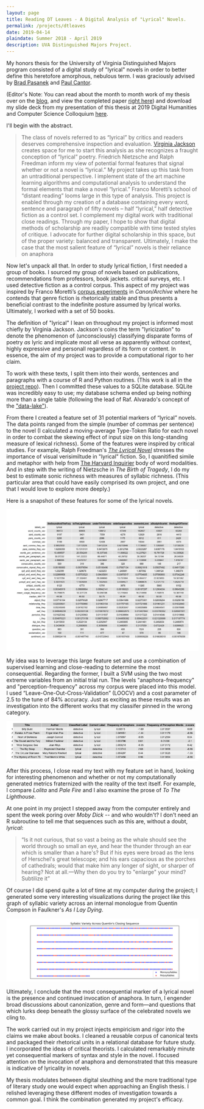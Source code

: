 ```yaml
---
layout: page
title: Reading DT Leaves - A Digital Analysis of "Lyrical" Novels.
permalink: /projects/dtleaves
date: 2019-04-14
plaindate: Summer 2018 - April 2019
description: UVA Distinguished Majors Project.
---
```


My honors thesis for the University of Virginia Distinguished Majors program consisted of a digital study of "lyrical" novels in order to better define this heretofore amorphous, nebulous term. I was graciously advised by [Brad Pasanek](https://english.as.virginia.edu/people/profile/bmp7e) and [Paul Cantor](https://english.as.virginia.edu/people/profile/pac2j). 

(Editor's Note: You can read about the month to month work of my thesis over on the [blog](/blog), and view the completed paper [right here](/thesis)) and download my slide deck from my presentation of this thesis at 2019 Digital Humanities and Computer Science Colloquium [here](/documents/DHCS.pdf).

I'll begin with the abstract. 
>The class of novels referred to as “lyrical” by critics and readers deserves
>comprehensive inspection and evaluation. [Virginia Jackson](https://www.faculty.uci.edu/profile.cfm?faculty_id=5852) creates space for me to
>start this analysis as she recognizes a fraught conception of “lyrical” poetry.
Friedrich Nietzsche and Ralph Freedman inform my view of potential formal features 
>that signal whether or not a novel is “lyrical.” My project takes up this task from 
>an untraditional perspective. I implement state of the art machine learning 
>algorithms and computational analysis to understand the formal elements that make a 
>novel “lyrical.” Franco Moretti’s school of “distant reading” looms large in this
>type of analysis. This project is enabled through my creation of a database 
>containing every word, sentence and paragraph of fifty novels – half “lyrical,”
>half detective fiction as a control set. I complement my digital work with 
>traditional close readings. Through my paper, I hope to show that digital methods
>of scholarship are readily compatible with time tested styles of critique. I
>advocate for further digital scholarship in this space, but of the proper variety:
>balanced and transparent. Ultimately, I make the case that the most salient feature
>of “lyrical” novels is their reliance on anaphora

Now let's unpack all that. In order to study lyrical fiction, I first needed a group of books. I sourced my group of novels based on publications, recommendations from professors, book jackets. critical surveys, etc. I used detective fiction as a control corpus. This aspect of my project was inspired by Franco Moretti’s [corpus experiments](https://litlab.stanford.edu/LiteraryLabPamphlet1.pdf) in *Canon/Archive* where he contends that genre fiction is rhetorically stable and thus presents a beneficial contrast to the indefinite posture assumed by lyrical works. Ultimately, I worked with a set of 50 books. 

The definition of "lyrical" I lean on throughout my project is informed most chiefly by Virginia Jackson. Jackson's coins the term "lyricization" to denote the phenomenon of (unconsciously) classifying disparate forms of poetry *as* lyric and implicate most all verse as apparently without context, highly expressive and personall regardless of its form or content. In essence, the aim of my project was to provide a computational rigor to her claim.
 
To work with these texts, I split them into their words, sentences and paragraphs with a course of R and Python routines. (This work is all in the [project repo](https://github.com/timschott/dmp/tree/master/scriptsAndDatabase/lyrical_clean)). Then I committed these values to a SQLite database. SQLite was incredibly easy to use; my database schema ended up being nothing more than a single table (following the lead of Raf. Alvarado's concept of the ["data-lake"](http://transducer.ontoligent.com/?page_id=326)).

From there I created a feature set of 31 potential markers of “lyrical” novels. The data points ranged from the simple (number of commas per sentence) to the novel (I calculated a moving-average Type-Token Ratio for each novel in order to combat the skewing effect of input size on this long-standing measure of lexical richness). Some of the features were inspired by critical studies. For example, Ralph Freedman's [*The Lyrical Novel*](https://www.amazon.com/Lyrical-Novel-Studies-Virginia-Hermann/dp/0691012679) stresses the importance of visual verisimiltude in "lyrical" fiction. So, I quanitified simile and metaphor with help from [The Harvard Inquirier](http://www.wjh.harvard.edu/~inquirer/) body of word modalities. And in step with the writing of Nietzsche in *The Birth of Tragedy*, I do my best to estimate sonic richness with measures of syllabic richness. (This particular area that could have easily comprised its own project, and one that I would love to explore more deeply.)

Here is a snapshot of these features for some of the lyrical novels.

<img src="/images/data_points_4.png" alt="31 features across a subset of lyrical works">

My idea was to leverage this large feature set and use a combination of supervised learning and close-reading to determine the most consequential. Regarding the former, I built a SVM using the two most extreme variables from an initial trial run. The levels "anaphora-frequency" and "perception-frequency" across my corpus were placed into this model. I used “Leave-One-Out-Cross-Validation” (LOOCV) and a cost parameter of 2.5 to the tune of 84% accuracy. Just as exciting as these results was an investigation into the different works that my classifer pinned in the wrong category. 

<img src="/images/bad_books.png" alt="The incorrectly classified books">

After this process, I close read my text with my feature set in hand, looking for interesting phenomenon and whether or not my computationally generated metrics fraternized with the reality of the text itself. For example, I compare *Lolita* and *Pale Fire* and I also examine the prose of *To The Lighthouse*.

At one point in my project I stepped away from the computer entirely and spent the week poring over *Moby Dick* -- and who wouldn't? I don't need an R subroutine to tell me that sequences such as this are, without a doubt, *lyrical*:

>“Is it not curious, that so vast a being as the whale should see the world through 
> so small an eye, and hear the thunder through an ear which is smaller than a 
> hare's? But if his eyes were broad as the lens of Herschel's great telescope; and
> his ears capacious as the porches of cathedrals; would that make him any longer of
> sight, or sharper of hearing? Not at all.—Why then do you try to "enlarge" your 
> mind? Subtilize it”


Of course I did spend quite a lot of time at my computer during the project; I generated some very interesting visualizations during the project like this graph of syllabic variety across an internal monologue from Quentin Compson in Faulkner's *As I Lay Dying*.

<img src="/images/quent.jpg" alt="Quentin Compson's syllabic profile">

Ultimately, I conclude that the most consequential marker of a lyrical novel is the presence and continued invocation of anaphora. In turn, I engender broad discussions about canonization, genre and form—and questions that which lurks deep beneath the glossy surface of the celebrated novels we cling to.

The work carried out in my project injects empiricism and rigor into the claims we make about books. I cleaned a reusable corpus of canonical texts and packaged their rhetorical units in a relational database for future study. I incorporated the ideas of critical theorists. I calculated remarkably minute yet consequential markers of syntax and style in the novel. I focused attention on the invocation of anaphora and demonstrated that this measure is indicative of lyricality in novels.

My thesis modulates between digital sleuthing and the more traditional type of literary study one would expect when approaching an English thesis. I relished leveraging these different modes of investigation towards a common goal. I think the combination generated my project's efficacy. 
